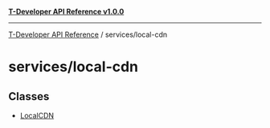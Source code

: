 [**T-Developer API Reference v1.0.0**](../../README.md)

***

[T-Developer API Reference](../../modules.md) / services/local-cdn

# services/local-cdn

## Classes

- [LocalCDN](classes/LocalCDN.md)
